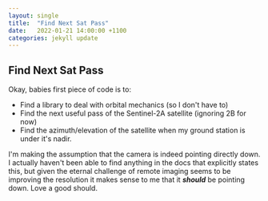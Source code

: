 ```yaml
---
layout: single
title:  "Find Next Sat Pass"
date:   2022-01-21 14:00:00 +1100
categories: jekyll update
---
```


## Find Next Sat Pass

Okay, babies first piece of code is to:

* Find a library to deal with orbital mechanics (so I don't have to)
* Find the next useful pass of the Sentinel-2A satellite (ignoring 2B for now)
* Find the azimuth/elevation of the satellite when my ground station is under it's nadir.

I'm making the assumption that the camera is indeed pointing directly down. I actually haven't been able to find anything in the docs that explicitly states this, but given the eternal challenge of remote imaging seems to be improving the resolution it makes sense to me that it ***should*** be pointing down. Love a good should.

